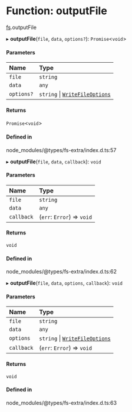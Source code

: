 # Function: outputFile

[fs](../modules/fs.md).outputFile

▸ **outputFile**(`file`, `data`, `options?`): `Promise`<`void`\>

#### Parameters

| Name | Type |
| :------ | :------ |
| `file` | `string` |
| `data` | `any` |
| `options?` | `string` \| [`WriteFileOptions`](../interfaces/fs.WriteFileOptions.md) |

#### Returns

`Promise`<`void`\>

#### Defined in

node_modules/@types/fs-extra/index.d.ts:57

▸ **outputFile**(`file`, `data`, `callback`): `void`

#### Parameters

| Name | Type |
| :------ | :------ |
| `file` | `string` |
| `data` | `any` |
| `callback` | (`err`: `Error`) => `void` |

#### Returns

`void`

#### Defined in

node_modules/@types/fs-extra/index.d.ts:62

▸ **outputFile**(`file`, `data`, `options`, `callback`): `void`

#### Parameters

| Name | Type |
| :------ | :------ |
| `file` | `string` |
| `data` | `any` |
| `options` | `string` \| [`WriteFileOptions`](../interfaces/fs.WriteFileOptions.md) |
| `callback` | (`err`: `Error`) => `void` |

#### Returns

`void`

#### Defined in

node_modules/@types/fs-extra/index.d.ts:63
